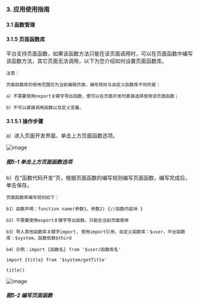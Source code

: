 ### 3. 应用使用指南

#### 3.1 函数管理

#### 3.1.5 页面函数库

平台支持页面函数，如果该函数方法只能在该页面调用时，可以在页面函数中编写该函数方法，其它页面无法调用，以下为您介绍如何设置页面函数库。

```
注意：

页面函数库的使用范围仅为当前编辑页面，编写规则与自定义函数库不同的是：

a）不需要使用export关键字导出函数，便可以在页面开发时直接选择使用该页面函数；

b）不可以直接调用函数以及定义变量。
```

#### 3.1.5.1 操作步骤

a）进入页面开发界面，单击上方页面函数选项。

![image](https://user-images.githubusercontent.com/79617492/212255585-dc7985a6-dfba-4a02-802e-1a6d64f122c1.png)

##### 图5-1 单击上方页面函数选项

b）在“函数代码开发”页，根据页面函数的编写规则编写页面函数，编写完成后，单击保存。

```
页面函数库编写规则如下：

b1）函数声明：function name(参数1，参数2) {//函数内容块 }

b2）不需要使用export关键字导出函数，只能在当前页面使用

b3）导入其他函数库关键字import, 使用import引用，自定义函数库：$user，平台函数库：$system，函数依赖$third

b4）示例：import {函数名} from '$user/函数库名'

import {title} from '$system/getTitle'

title()
```

![image](https://user-images.githubusercontent.com/79617492/212255602-371badc5-5f60-4ba1-9f45-933b6f4b8281.png)

##### 图5-2 编写页面函数
